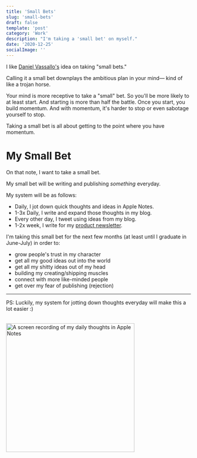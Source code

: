 ```yaml
---
title: 'Small Bets'
slug: 'small-bets'
draft: false
template: 'post'
category: 'Work'
description: "I'm taking a 'small bet' on myself."
date: '2020-12-25'
socialImage: ''
---
```


I like [Daniel Vassallo's](https://twitter.com/dvassallo) idea on taking "small bets."

Calling it a small bet downplays the ambitious plan in your mind— kind of like a trojan horse.

Your mind is more receptive to take a "small" bet. So you'll be more likely to at least start. And starting is more than half the battle. Once you start, you build momentum. And with momentum, it's harder to stop or even sabotage yourself to stop.

Taking a small bet is all about getting to the point where you have momentum.

# My Small Bet

On that note, I want to take a small bet.

My small bet will be writing and publishing _something_ everyday.

My system will be as follows:

- Daily, I jot down quick thoughts and ideas in Apple Notes.
- 1-3x Daily, I write and expand those thoughts in my blog.
- Every other day, I tweet using ideas from my blog.
- 1-2x week, I write for my [product newsletter](https://theproductperson.com).

I'm taking this small bet for the next few months (at least until I graduate in June-July) in order to:

- grow people's trust in my character
- get all my good ideas out into the world
- get all my shitty ideas out of my head
- building my creating/shipping muscles
- connect with more like-minded people
- get over my fear of publishing (rejection)

---

PS: Luckily, my system for jotting down thoughts everyday will make this a lot easier :)

<br />
<img src="https://i.ibb.co/qFVtbXQ/28035-F37-5-C37-43-AF-98-CE-D6174307-F939.gif" alt="A screen recording of my daily thoughts in Apple Notes" width="350">
<br />
